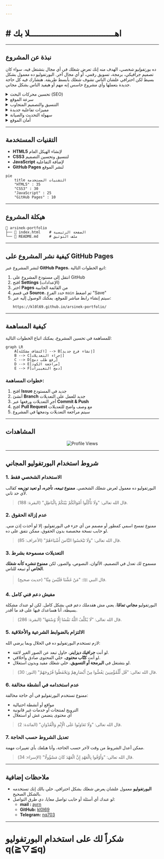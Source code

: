 ```yaml
---

---
```

#                                                                                                           # اهــــــــــــــــــــــــــــــــــلا بك


---
## نبذة عن المشروع 
 ده *بورتفوليو شخصي*، الهدف منه إنك تعرض شغلك في أي مجال بتشتغل فيه، سواء كان تصميم جرافيكي، برمجة، تسويق رقمي، أو أي مجال آخر. البورتفوليو ده معمول بشكل بسيط لكن احترافي علشان الناس تشوف شغلك بأبسط طريقة. هتشارك فيه كل حاجة جديدة بتعملها وأي مشروع حاسس إنه مهم أو هيفيد الناس بشكل مجاني.
<details>
  <summary>تحسين محركات البحث (SEO)</summary>
  <p>الموقع متوافق مع معايير SEO، مما يعزز ظهوره في محركات البحث ويزيد من فرص ظهوره في نتائج البحث.</p>
</details>

<details>
  <summary>سرعة الموقع</summary>
  <p>تم تحسين سرعة تحميل الصفحات والملفات، مما يوفر تجربة مستخدم أسرع وأفضل على جميع الأجهزة.</p>
</details>

<details>
  <summary>التنسيق والتصميم المتجاوب</summary>
  <p>تصميم عصري ومتجاوب يتناسب مع جميع الأجهزة (موبايل، تابلت، لابتوب) لضمان تجربة تصفح مريحة.</p>
</details>

<details>
  <summary>مميزات تفاعلية جديدة</summary>
  <p>يتضمن الموقع ميزات تفاعلية ورسوم متحركة تضيف لمسة حديثة للمحتوى وتزيد من جذب الزوار.</p>
</details>

<details>
  <summary>سهولة التحديث والصيانة</summary>
  <p>واجهة بسيطة وسهلة التحديث، تتيح لك إضافة مشاريع جديدة أو تعديل المحتوى بسهولة.</p>
</details>

<details>
  <summary>أمان الموقع</summary>
  <p>الموقع يعتمد على أحدث بروتوكولات الأمان لحماية بيانات الزوار وضمان تجربة تصفح آمنة.</p>
</details>


---

## التقنيات المستخدمة  
- **HTML5** لإنشاء الهيكل العام  
- **CSS3** لتنسيق وتحسين التصميم  
- **JavaScript** لإضافة التفاعلية  
- **GitHub Pages** لنشر الموقع  

```mermaid
pie
    title التقنيات المستخدمة
    "HTML5" : 35
    "CSS3" : 30
    "JavaScript" : 25
    "GitHub Pages" : 10
```

---

## هيكلة المشروع  

```
📂 arsinek-portfolio
├── 📜 index.html    # الصفحة الرئيسية
└── 📜 README.md     # ملف التوثيق
```

---

## كيفية نشر المشروع على GitHub Pages  
لنشر المشروع عبر **GitHub Pages**، اتبع الخطوات التالية:  

1. انتقل إلى مستودع المشروع على GitHub  
2. افتح **Settings** (الإعدادات)  
3. اختر **Pages** من القائمة الجانبية  
4. في قسم **Source**، حدد الفرع `main` ثم اضغط "Save"  
5. سيتم إنشاء رابط مباشر للموقع، يمكنك الوصول إليه عبر:  
   ```
   https://kl0l69.github.io/arsinek-portfolio/
   ```

---

## كيفية المساهمة  
للمساهمة في تحسين المشروع، يمكنك اتباع الخطوات التالية:  

```mermaid
graph LR
    A[اكتشاف مشكلة] --> B[إنشاء فرع جديد]
    B --> C[إجراء التعديلات]
    C --> D[رفع طلب دمج]
    D --> E[مراجعة الكود]
    E --> F[دمج التغييرات]
```

### خطوات المساهمة:  
1. افتح **Issue** جديد في المستودع  
2. أنشئ **Branch** جديد للعمل على التعديلات  
3. أجرِ التعديلات ورفعها عبر **Commit & Push**  
4. افتح **Pull Request** مع وصف واضح للتعديلات  
5. سيتم مراجعة التعديلات ودمجها في المشروع  

---

## المشاهدات  
<div align="center">
  <img src="https://komarev.com/ghpvc/?username=kl0l69&label=Profile%20views&color=9b59b6&style=flat" alt="Profile Views">
</div>

---

## شروط استخدام البورتفوليو المجاني  

### 1. الاستخدام الشخصي فقط
البورتفوليو ده معمول لعرض شغلك الشخصي. **ممنوع تبيعه، تأجره، أو تعيد توزيعه** كقالب لأي حد تاني.

> قال الله تعالى: "وَلَا تَأْكُلُوا أَمْوَالَكُمْ بَيْنَكُمْ بِالْبَاطِلِ" (البقرة: 188).

### 2. عدم إزالة الحقوق
ممنوع تمسح اسمي كمطور أو مصمم من أي جزء في البورتفوليو، إلا لو أخذت إذن مني. لو حابب نسخة مخصصة بدون الحقوق، ممكن نتفق على ده.

> قال الله تعالى: "وَلَا تَبْخَسُوا النَّاسَ أَشْيَاءَهُمْ" (الأعراف: 85).

### 3. التعديلات مسموحة بشرط
مسموح لك تعدل في التصميم، الألوان، النصوص، والصور، لكن **ممنوع تنشره كأنه شغلك الخاص** أو تبيعه للناس.

> قال النبي ﷺ: "مَنْ غَشَّنَا فَلَيْسَ مِنَّا" (حديث صحيح).

### 4. مفيش دعم فني كامل
البورتفوليو **مجاني تمامًا**، يعني مش هقدملك دعم فني بشكل كامل. لكن لو عندك مشكلة بسيطة، أنا هساعدك فيها على قد ما أقدر.

> قال الله تعالى: "لَا يُكَلِّفُ اللَّهُ نَفْسًا إِلَّا وُسْعَهَا" (البقرة: 286).

### 5. الالتزام بالضوابط الشرعية والأخلاقية
لازم تستخدم البورتفوليو ده في الحلال وبما يرضي الله:

- لو أنت **جرافيك ديزاينر**، حاول تبعد عن الصور الغير لائقة.
- لو أنت **كتّاب محتوى**، خلي المحتوى صادق وأخلاقي.
- لو بتشتغل في **البرمجة أو التسويق**، خلي شغلك مفيد وبدون استغلال.

> قال الله تعالى: "قُل لِّلْمُؤْمِنِينَ يَغُضُّوا مِنْ أَبْصَارِهِمْ وَيَحْفَظُوا فُرُوجَهُمْ" (النور: 30).

### 6. عدم استخدامه في أنشطة مخالفة
ممنوع تستخدم البورتفوليو في أي حاجة مخالفة:

- مواقع أو أنشطة احتيالية
- الترويج لمنتجات أو خدمات غير قانونية
- أي محتوى يتضمن غش أو استغلال

> قال الله تعالى: "وَلَا تَعَاوَنُوا عَلَى الْإِثْمِ وَالْعُدْوَانِ" (المائدة: 2).

### 7. تعديل الشروط حسب الحاجة
ممكن أعدل الشروط من وقت لآخر حسب الحاجة، وأنا هبلغك بأي تغييرات مهمة.

> قال الله تعالى: "وَأَوْفُوا بِالْعَهْدِ إِنَّ الْعَهْدَ كَانَ مَسْؤُولًا" (الإسراء: 34).

---

## ملاحظات إضافية

- **البورتفوليو** معمول علشان يعرض شغلك بشكل احترافي. خلي بالك إنك تستخدمه بالشكل الصحيح.
- لو عندك أي أسئلة أو حابب تواصل معايا، دي طرق التواصل:
  - **mail :** [ayrn](mailto:ayrn194@gmail.com)
  - **GitHub:** [kl0l69](https://github.com/kl0l69)
  - **Telegram:** [nq703](https://t.me/nq703)

---

# شكراً لك على استخدام البورتفوليو q(≧▽≦q)
